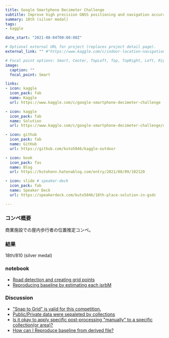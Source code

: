 ```yaml
---
title: Google Smartphone Decimeter Challenge
subtitle: Improve high precision GNSS positioning and navigation accuracy on smartphones
summary: 18th (silver medal)
tags:
- kaggle

date_start: "2021-08-04T00:00:00Z"

# Optional external URL for project (replaces project detail page).
external_link: "" #"https://www.kaggle.com/c/indoor-location-navigation"

# Focal point options: Smart, Center, TopLeft, Top, TopRight, Left, Right, BottomLeft, Bottom, BottomRight
image:
  caption: ""
  focal_point: Smart

links:
- icon: kaggle
  icon_pack: fab
  name: Kaggle
  url: https://www.kaggle.com/c/google-smartphone-decimeter-challenge

- icon: kaggle
  icon_pack: fab
  name: Solution
  url: https://www.kaggle.com/c/google-smartphone-decimeter-challenge/discussion/261774

- icon: github
  icon_pack: fab
  name: GitHub
  url: https://github.com/kuto5046/kaggle-outdoor

- icon: book
  icon_pack: fas
  name: Blog
  url: https://kutohonn.hatenablog.com/entry/2021/08/09/102120

- icon: slide # speaker-deck
  icon_pack: fab
  name: Speaker Deck
  url: https://speakerdeck.com/kuto5046/18th-place-solution-in-gsdc

---
```


### コンペ概要
商業施設での屋内歩行者の位置推定コンペ。

### 結果
18th/810 (silver medal)
<!-- ![](https://github.com/kuto5046/kaggle-indoor/blob/main/img/lb.png) -->

### notebook
- [Road detection and creating grid points](https://www.kaggle.com/kuto0633/road-detection-and-creating-grid-points)
- [Reproducing baseline by estimating each isrbM](https://www.kaggle.com/kuto0633/reproducing-baseline-by-estimating-each-isrbm) 

### Discussion
- ["Snap to Grid" is valid for this competition.](https://www.kaggle.com/c/google-smartphone-decimeter-challenge/discussion/245060)
- [Public/Private data were sepaleted by collections](https://www.kaggle.com/c/google-smartphone-decimeter-challenge/discussion/250977)
- [Is it okay to apply specific post-processing "manually" to a specific collection(or area)?](https://www.kaggle.com/c/google-smartphone-decimeter-challenge/discussion/251998)
- [How can I Reproduce baseline from derived file?](https://www.kaggle.com/c/google-smartphone-decimeter-challenge/discussion/255536)